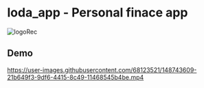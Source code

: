 # loda_app - Personal finace app
![logoRec](https://user-images.githubusercontent.com/68123521/149281762-f69e7b61-c208-412e-9baf-9702c0007354.png)


## Demo


https://user-images.githubusercontent.com/68123521/148743609-21b649f3-9df6-4415-8c49-11468545b4be.mp4


